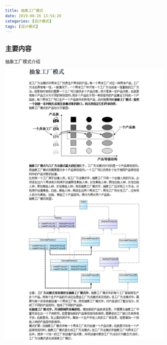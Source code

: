 ```yaml
---
title: 抽象工厂模式
date: 2019-08-26 13:54:28
categories: [设计模式]
tags: [设计模式]
---
```


## 主要内容
抽象工厂模式介绍
<!-- more -->
![抽象工厂模式.png](2019-08-26-抽象工厂模式/抽象工厂模式.png)
